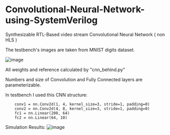 # Convolutional-Neural-Network-using-SystemVerilog
Synthesizable RTL-Based video stream Convolutional Neural Network ( non HLS )

The testbench's images are taken from MNIST digits dataset.

![image](https://github.com/user-attachments/assets/447386e3-ac5d-4a59-b600-3b1323c77b01)



All weights and reference calculated by "cnn_behind.py"  

Numbers and size of Convolution and Fully Connected layers are parameterizable.

In testbench I used this CNN structure: 

        conv1 = nn.Conv2d(1, 4, kernel_size=3, stride=1, padding=0)
        conv2 = nn.Conv2d(4, 8, kernel_size=3, stride=1, padding=0)
        fc1 = nn.Linear(200, 64)
        fc2 = nn.Linear(64, 10)


Simulation Results: 
![image](https://github.com/user-attachments/assets/6dc68ca5-9127-4118-94c8-77288268b2d6)
